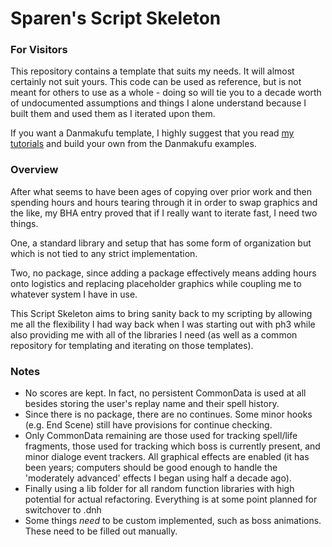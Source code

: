 # Sparen's Script Skeleton

### For Visitors

This repository contains a template that suits my needs. It will almost certainly not suit yours. This code can be used as reference, but is not meant for others to use as a whole - doing so will tie you to a decade worth of undocumented assumptions and things I alone understand because I built them and used them as I iterated upon them. 

If you want a Danmakufu template, I highly suggest that you read [my tutorials](https://sparen.github.io/ph3tutorials/ph3tutorials.html) and build your own from the Danmakufu examples. 

### Overview

After what seems to have been ages of copying over prior work and then spending hours and hours tearing through it in order to swap graphics and the like, my BHA entry proved that if I really want to iterate fast, I need two things.

One, a standard library and setup that has some form of organization but which is not tied to any strict implementation.

Two, no package, since adding a package effectively means adding hours onto logistics and replacing placeholder graphics while coupling me to whatever system I have in use.

This Script Skeleton aims to bring sanity back to my scripting by allowing me all the flexibility I had way back when I was starting out with ph3 while also providing me with all of the libraries I need (as well as a common repository for templating and iterating on those templates).

### Notes

- No scores are kept. In fact, no persistent CommonData is used at all besides storing the user's replay name and their spell history.
- Since there is no package, there are no continues. Some minor hooks (e.g. End Scene) still have provisions for continue checking. 
- Only CommonData remaining are those used for tracking spell/life fragments, those used for tracking which boss is currently present, and minor dialoge event trackers. All graphical effects are enabled (it has been years; computers should be good enough to handle the 'moderately advanced' effects I began using half a decade ago).
- Finally using a lib folder for all random function libraries with high potential for actual refactoring. Everything is at some point planned for switchover to .dnh
- Some things *need* to be custom implemented, such as boss animations. These need to be filled out manually.  